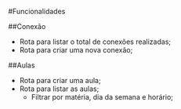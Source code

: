 #Funcionalidades

##Conexão

- Rota para listar o total de conexões realizadas;
- Rota para criar uma nova conexão;

##Aulas

- Rota para criar uma aula;
- Rota para listar as aulas;
    - Filtrar por matéria, dia da semana e horário;


